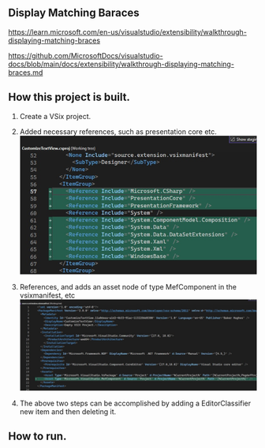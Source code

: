 ## Display Matching Baraces

https://learn.microsoft.com/en-us/visualstudio/extensibility/walkthrough-displaying-matching-braces

https://github.com/MicrosoftDocs/visualstudio-docs/blob/main/docs/extensibility/walkthrough-displaying-matching-braces.md

## How this project is built.

1. Create a VSix project.

2. Added necessary references, such as presentation core etc.
![Additions to Cs Proj file](images/50_50AdditionsToCsProjFile.jpg)

3. References, and adds an asset node of type MefComponent in the vsixmanifest, etc
![Additions to .vsixmanifest file](images/51_50AdditionsToVSixManifest.jpg)

4. The above two steps can be accomplished by adding a EditorClassifier new item and then deleting it.

## How to run.



